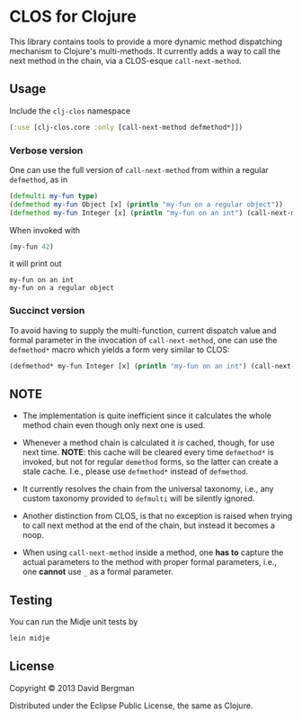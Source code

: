 # CLOS for Clojure

This library contains tools to provide a more dynamic method dispatching mechanism to
Clojure's multi-methods. It currently adds a way to call the next method in the chain,
via a CLOS-esque `call-next-method`.

## Usage

Include the `clj-clos` namespace

```clojure
(:use [clj-clos.core :only [call-next-method defmethod*]])
```

### Verbose version

One can use the full version of `call-next-method` from within a regular `defmethod`, as in

```clojure
(defmulti my-fun type)
(defmethod my-fun Object [x] (println "my-fun on a regular object"))
(defmethod my-fun Integer [x] (println "my-fun on an int") (call-next-method my-fun Integer x))
```

When invoked with

```clojure
(my-fun 42)
```

it will print out

```
my-fun on an int
my-fun on a regular object
```

### Succinct version

To avoid having to supply the multi-function,  current dispatch value and formal parameter in the invocation of
`call-next-method`, one can use the `defmethod*` macro which yields a form very similar to CLOS:

```clojure
(defmethod* my-fun Integer [x] (println "my-fun on an int") (call-next-method))
```

## NOTE

* The implementation is quite inefficient since it calculates the whole method chain even though only next one is used.

* Whenever a method chain is calculated it *is* cached, though, for use next time. **NOTE**: this
cache will be cleared every time `defmethod*` is invoked, but not for regular `demethod` forms, so
the latter can create a stale cache. I.e., please use `defmethod*` instead of `defmethod`.

* It currently resolves the chain from the universal taxonomy, i.e., any custom taxonomy provided to
`defmulti` will be silently ignored.

* Another distinction from CLOS, is that no exception is raised when trying to call next method at
the end of the chain, but instead it becomes a noop.

* When using `call-next-method` inside a method, one **has to** capture the actual parameters to the
method with proper formal parameters, i.e., one **cannot** use `_` as a formal parameter.

## Testing

You can run the Midje unit tests by

```bash
lein midje
```

## License

Copyright © 2013 David Bergman

Distributed under the Eclipse Public License, the same as Clojure.
